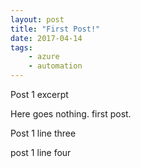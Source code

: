```yaml
---
layout: post
title: "First Post!"
date: 2017-04-14
tags:
    - azure
    - automation
---
```


Post 1 excerpt

Here goes nothing. first post.

Post 1 line three


post 1 line four